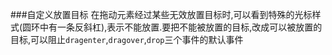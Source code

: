 ###自定义放置目标
在拖动元素经过某些无效放置目标时,可以看到特殊的光标样式(圆环中有一条反斜杠),表示不能放置.要把不能被放置的目标,改成可以被放置的目标,可以阻止`dragenter`,`dragover`,`drop`三个事件的默认事件